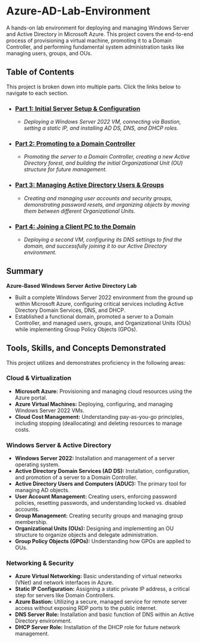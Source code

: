 # Azure-AD-Lab-Environment
A hands-on lab environment for deploying and managing Windows Server and Active Directory in Microsoft Azure. This project covers the end-to-end process of provisioning a virtual machine, promoting it to a Domain Controller, and performing fundamental system administration tasks like managing users, groups, and OUs.

## Table of Contents

This project is broken down into multiple parts. Click the links below to navigate to each section.

*   ### [Part 1: Initial Server Setup & Configuration](./Part-1-Server-Setup.md)
    *   *Deploying a Windows Server 2022 VM, connecting via Bastion, setting a static IP, and installing AD DS, DNS, and DHCP roles.*
*   ### [Part 2: Promoting to a Domain Controller](./Part-2-Domain-Controller.md)
    *   *Promoting the server to a Domain Controller, creating a new Active Directory forest, and building the initial Organizational Unit (OU) structure for future management.*
*   ### [Part 3: Managing Active Directory Users & Groups](./Part-3-AD-Management.md)
    *   *Creating and managing user accounts and security groups, demonstrating password resets, and organizing objects by moving them between different Organizational Units.*
*   ### [Part 4: Joining a Client PC to the Domain](./Part-4-Joining-Client-to-Domain.md)
    *   *Deploying a second VM, configuring its DNS settings to find the domain, and successfully joining it to our Active Directory environment.*

## Summary

**Azure-Based Windows Server Active Directory Lab**
*   Built a complete Windows Server 2022 environment from the ground up within Microsoft Azure, configuring critical services including Active Directory Domain Services, DNS, and DHCP.
*   Established a functional domain, promoted a server to a Domain Controller, and managed users, groups, and Organizational Units (OUs) while implementing Group Policy Objects (GPOs).

## Tools, Skills, and Concepts Demonstrated

This project utilizes and demonstrates proficiency in the following areas:

### Cloud & Virtualization
*   **Microsoft Azure:** Provisioning and managing cloud resources using the Azure portal.
*   **Azure Virtual Machines:** Deploying, configuring, and managing Windows Server 2022 VMs.
*   **Cloud Cost Management:** Understanding pay-as-you-go principles, including stopping (deallocating) and deleting resources to manage costs.

### Windows Server & Active Directory
*   **Windows Server 2022:** Installation and management of a server operating system.
*   **Active Directory Domain Services (AD DS):** Installation, configuration, and promotion of a server to a Domain Controller.
*   **Active Directory Users and Computers (ADUC):** The primary tool for managing AD objects.
*   **User Account Management:** Creating users, enforcing password policies, resetting passwords, and understanding locked vs. disabled accounts.
*   **Group Management:** Creating security groups and managing group membership.
*   **Organizational Units (OUs):** Designing and implementing an OU structure to organize objects and delegate administration.
*   **Group Policy Objects (GPOs):** Understanding how GPOs are applied to OUs.

### Networking & Security
*   **Azure Virtual Networking:** Basic understanding of virtual networks (VNet) and network interfaces in Azure.
*   **Static IP Configuration:** Assigning a static private IP address, a critical step for servers like Domain Controllers.
*   **Azure Bastion:** Utilizing a secure, managed service for remote server access without exposing RDP ports to the public internet.
*   **DNS Server Role:** Installation and basic function of DNS within an Active Directory environment.
*   **DHCP Server Role:** Installation of the DHCP role for future network management.
